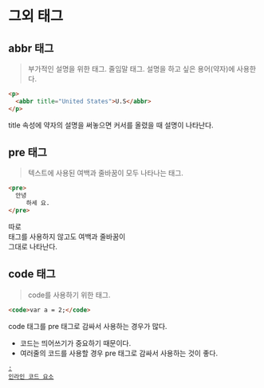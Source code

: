 # 그외 태그

## abbr 태그

> 부가적인 설명을 위한 태그. 줄임말 태그.
> 설명을 하고 싶은 용어(약자)에 사용한다.

```html
<p>
  <abbr title="United States">U.S</abbr>
</p>
```

title 속성에 약자의 설명을 써놓으면 커서를 올렸을 때
설명이 나타난다.

## pre 태그

> 텍스트에 사용된 여백과 줄바꿈이 모두 나타나는 태그.

```html
<pre>
  안녕 
     하세 요.
</pre>
```

따로 <br />태그를 사용하지 않고도 여백과 줄바꿈이  
그대로 나타난다.

## code 태그

> code를 사용하기 위한 태그.

```html
<code>var a = 2;</code>
```

code 태그를 pre 태그로 감싸서 사용하는 경우가 많다.

- 코드는 띄어쓰기가 중요하기 때문이다.
- 여러줄의 코드를 사용할 경우 pre 태그로 감싸서
  사용하는 것이 좋다.

[<code>: 인라인 코드 요소](https://developer.mozilla.org/ko/docs/Web/HTML/Element/code)
